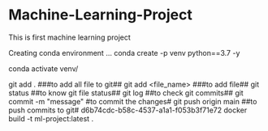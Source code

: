 # Machine-Learning-Project
This is first machine learning project

Creating conda environment
...
conda create -p venv python==3.7 -y

conda activate venv/

git add . ###to add all file to git##
git add <file_name> ###to add file##
git status ##to know git file status##
git log ##to check git commits##
git commit -m "message" #to commit the changes#
git push origin main ##to push commits to git#
d6b74cdc-b58c-4537-a1a1-f053b3f71e72
docker build -t ml-project:latest .